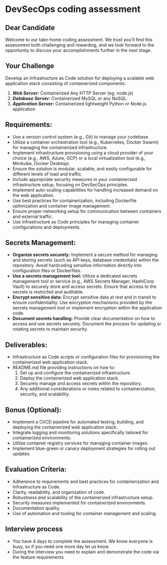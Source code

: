 # DevSecOps coding assessment

## Dear Candidate
Welcome to our take-home coding assessment. We trust you'll find this assessment both challenging and rewarding, and we look forward to the opportunity to discuss your accomplishments further in the next stage.

## Your Challenge
Develop an Infrastructure as Code solution for deploying a scalable web application stack consisting of containerized components:

1. **_Web Server:_** Containerized Any HTTP Server (eg. node.js)
2. **_Database Server:_** Containerized MySQL or any NoSQL
3. **_Application Server:_** Containerized lightweight Python or Node.js application

## Requirements:
- Use a version control system (e.g., Git) to manage your codebase.
- Utilize a container orchestration tool (e.g., Kubernetes, Docker Swarm) for managing the containerized infrastructure.
- Implement infrastructure provisioning using a cloud provider of your choice (e.g., AWS, Azure, GCP) or a local virtualization tool (e.g., Minikube, Docker Desktop).
- Ensure the solution is modular, scalable, and easily configurable for different levels of load and traffic.
- Include appropriate security measures in your containerized infrastructure setup, focusing on DevSecOps principles.
- Implement auto-scaling capabilities for handling increased demand on the web application.
- Use best practices for containerization, including Dockerfile optimization and container image management.
- Ensure proper networking setup for communication between containers and external traffic.
- Use Infrastructure as Code principles for managing container configurations and deployments.

## Secrets Management:
- **Organize secrets securely:** Implement a secure method for managing and storing secrets (such as API keys, database credentials) within the repository. Avoid hardcoding sensitive information directly into configuration files or Dockerfiles.
- **Use a secrets management tool:** Utilize a dedicated secrets management tool or service (e.g., AWS Secrets Manager, HashiCorp Vault) to securely store and access secrets. Ensure that access to the secrets is restricted and auditable.
- **Encrypt sensitive data:** Encrypt sensitive data at rest and in transit to ensure confidentiality. Use encryption mechanisms provided by the secrets management tool or implement encryption within the application code.
- **Document secrets handling:** Provide clear documentation on how to access and use secrets securely. Document the process for updating or rotating secrets to maintain security.

## Deliverables:
- Infrastructure as Code scripts or configuration files for provisioning the containerized web application stack.
- README.md file providing instructions on how to:
    1. Set up and configure the containerized infrastructure.
    2. Deploy the containerized web application stack.
    3. Securely manage and access secrets within the repository.
    4. Any additional considerations or notes related to containerization, security, and scalability.

## Bonus (Optional):
- Implement a CI/CD pipeline for automated testing, building, and deploying the containerized web application stack.
- Integrate logging and monitoring solutions specifically tailored for containerized environments.
- Utilize container registry services for managing container images.
- Implement blue-green or canary deployment strategies for rolling out updates.

## Evaluation Criteria:
- Adherence to requirements and best practices for containerization and Infrastructure as Code.
- Clarity, readability, and organization of code.
- Robustness and scalability of the containerized infrastructure setup.
- Security measures implemented for containerized environments.
- Documentation quality.
- Use of automation and tooling for container management and scaling.

## Interview process
- You have 4 days to complete the assessment. We know everyone is busy, so if you need one more day let us know.
- During the interview you need to explain and demonstrate the code via the feature requirements